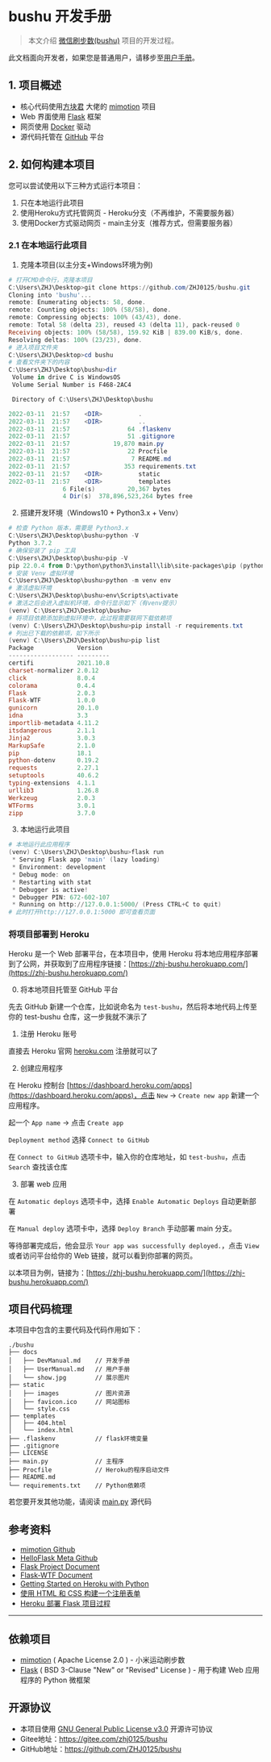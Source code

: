 # bushu 开发手册

> 本文介绍 [微信刷步数(bushu)](https://github.com/ZHJ0125/bushu) 项目的开发过程。

此文档面向开发者，如果您是普通用户，请移步至[用户手册](./UserManual.md)。

## 1. 项目概述

* 核心代码使用[方块君](https://github.com/577fkj) 大佬的 [mimotion](https://github.com/577fkj/mimotion) 项目
* Web 界面使用 [Flask](https://github.com/pallets/flask) 框架
* 网页使用 [Docker](https://hub.docker.com/repository/docker/zhj0125/bushu) 驱动
* 源代码托管在 [GitHub](https://github.com/ZHJ0125/bushu) 平台

## 2. 如何构建本项目

您可以尝试使用以下三种方式运行本项目：

1. 只在本地运行此项目
2. 使用Heroku方式托管网页 - Heroku分支（不再维护，不需要服务器）
3. 使用Docker方式驱动网页 - main主分支（推荐方式，但需要服务器）

### 2.1 在本地运行此项目

1. 克隆本项目(以主分支+Windows环境为例)

```powershell
# 打开CMD命令行，克隆本项目
C:\Users\ZHJ\Desktop>git clone https://github.com/ZHJ0125/bushu.git
Cloning into 'bushu'...
remote: Enumerating objects: 58, done.
remote: Counting objects: 100% (58/58), done.
remote: Compressing objects: 100% (43/43), done.
remote: Total 58 (delta 23), reused 43 (delta 11), pack-reused 0
Receiving objects: 100% (58/58), 159.92 KiB | 839.00 KiB/s, done.
Resolving deltas: 100% (23/23), done.
# 进入项目文件夹
C:\Users\ZHJ\Desktop>cd bushu
# 查看文件夹下的内容
C:\Users\ZHJ\Desktop\bushu>dir
 Volume in drive C is WindowsOS
 Volume Serial Number is F468-2AC4

 Directory of C:\Users\ZHJ\Desktop\bushu

2022-03-11  21:57    <DIR>          .
2022-03-11  21:57    <DIR>          ..
2022-03-11  21:57                64 .flaskenv
2022-03-11  21:57                51 .gitignore
2022-03-11  21:57            19,870 main.py
2022-03-11  21:57                22 Procfile
2022-03-11  21:57                 7 README.md
2022-03-11  21:57               353 requirements.txt
2022-03-11  21:57    <DIR>          static
2022-03-11  21:57    <DIR>          templates
               6 File(s)         20,367 bytes
               4 Dir(s)  378,896,523,264 bytes free
```

2. 搭建开发环境（Windows10 + Python3.x + Venv）

```powershell
# 检查 Python 版本，需要是 Python3.x
C:\Users\ZHJ\Desktop\bushu>python -V
Python 3.7.2
# 确保安装了 pip 工具
C:\Users\ZHJ\Desktop\bushu>pip -V
pip 22.0.4 from D:\python\python3\install\lib\site-packages\pip (python 3.7)
# 安装 Venv 虚拟环境
C:\Users\ZHJ\Desktop\bushu>python -m venv env
# 激活虚拟环境
C:\Users\ZHJ\Desktop\bushu>env\Scripts\activate
# 激活之后会进入虚拟机环境，命令行显示如下（有venv提示）
(venv) C:\Users\ZHJ\Desktop\bushu>
# 将项目依赖添加到虚拟环境中，此过程需要联网下载依赖项
(venv) C:\Users\ZHJ\Desktop\bushu>pip install -r requirements.txt
# 列出已下载的依赖项，如下所示
(venv) C:\Users\ZHJ\Desktop\bushu>pip list
Package            Version
------------------ ---------
certifi            2021.10.8
charset-normalizer 2.0.12
click              8.0.4
colorama           0.4.4
Flask              2.0.3
Flask-WTF          1.0.0
gunicorn           20.1.0
idna               3.3
importlib-metadata 4.11.2
itsdangerous       2.1.1
Jinja2             3.0.3
MarkupSafe         2.1.0
pip                18.1
python-dotenv      0.19.2
requests           2.27.1
setuptools         40.6.2
typing-extensions  4.1.1
urllib3            1.26.8
Werkzeug           2.0.3
WTForms            3.0.1
zipp               3.7.0
```

3. 本地运行此项目

```powershell
# 本地运行此应用程序
(venv) C:\Users\ZHJ\Desktop\bushu>flask run
 * Serving Flask app 'main' (lazy loading)
 * Environment: development
 * Debug mode: on
 * Restarting with stat
 * Debugger is active!
 * Debugger PIN: 672-602-107
 * Running on http://127.0.0.1:5000/ (Press CTRL+C to quit)
# 此时打开http://127.0.0.1:5000 即可查看页面
```

### 将项目部署到 Heroku

Heroku 是一个 Web 部署平台，在本项目中，使用 Heroku 将本地应用程序部署到了公网，并获取到了应用程序链接：[https://zhj-bushu.herokuapp.com/](https://zhj-bushu.herokuapp.com/)

0. 将本地项目托管至 GitHub 平台

先去 GitHub 新建一个仓库，比如说命名为 `test-bushu`，然后将本地代码上传至你的 test-bushu 仓库，这一步我就不演示了

1. 注册 Heroku 账号

直接去 Heroku 官网 [heroku.com](heroku.com) 注册就可以了

2. 创建应用程序

在 Heroku 控制台 [https://dashboard.heroku.com/apps](https://dashboard.heroku.com/apps)，点击 `New` -> `Create new app` 新建一个应用程序。

起一个 `App name` -> 点击 `Create app`

`Deployment method` 选择 `Connect to GitHub`

在 `Connect to GitHub` 选项卡中，输入你的仓库地址，如 `test-bushu`，点击 `Search` 查找该仓库

3. 部署 web 应用

在 `Automatic deploys` 选项卡中，选择 `Enable Automatic Deploys` 自动更新部署

在 `Manual deploy` 选项卡中，选择 `Deploy Branch` 手动部署 main 分支。

等待部署完成后，他会显示 `Your app was successfully deployed.`，点击 `View` 或者访问平台给你的 Web 链接，就可以看到你部署的网页。

以本项目为例，链接为：[https://zhj-bushu.herokuapp.com/](https://zhj-bushu.herokuapp.com/)

## 项目代码梳理

本项目中包含的主要代码及代码作用如下：

```
./bushu
├── docs
│   ├── DevManual.md    // 开发手册
│   ├── UserManual.md   // 用户手册
│   └── show.jpg        // 展示图片
├── static
│   ├── images          // 图片资源
│   ├── favicon.ico     // 网站图标
│   └── style.css
├── templates
│   ├── 404.html
│   └── index.html
├── .flaskenv           // flask环境变量
├── .gitignore
├── LICENSE
├── main.py             // 主程序
├── Procfile            // Heroku的程序启动文件
├── README.md
└── requirements.txt    // Python依赖项
```

若您要开发其他功能，请阅读 [main.py](../main.py) 源代码

## 参考资料

* [mimotion Github](https://github.com/577fkj/mimotion)
* [HelloFlask Meta Github](https://github.com/greyli/helloflask)
* [Flask Project Document](https://flask.palletsprojects.com/en/2.0.x/)
* [Flask-WTF Document](https://flask-wtf.readthedocs.io/en/latest/quickstart/)
* [Getting Started on Heroku with Python](https://devcenter.heroku.com/articles/getting-started-with-python)
* [使用 HTML 和 CSS 构建一个注册表单](https://chinese.freecodecamp.org/news/how-to-build-sign-up-form-with-html-and-css/)
* [Heroku 部署 Flask 项目过程](https://wakingup.herokuapp.com/post/1/Heroku%E9%83%A8%E7%BD%B2Flask%E9%A1%B9%E7%9B%AE%E8%BF%87%E7%A8%8B)

---

## 依赖项目

* [mimotion](https://github.com/577fkj/mimotion) ( Apache License 2.0 ) - 小米运动刷步数
* [Flask](https://github.com/pallets/flask) ( BSD 3-Clause "New" or "Revised" License ) - 用于构建 Web 应用程序的 Python 微框架

## 开源协议

* 本项目使用 [GNU General Public License v3.0](https://github.com/ZHJ0125/bushu/blob/main/LICENSE)  开源许可协议
* Gitee地址：https://gitee.com/zhj0125/bushu
* GitHub地址：https://github.com/ZHJ0125/bushu

